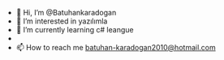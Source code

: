 - 👋 Hi, I’m @Batuhankaradogan
- 👀 I’m interested in yazılımla
- 🌱 I’m currently learning c# leangue
-
- 📫 How to reach me batuhan-karadogan2010@hotmail.com 

<!---
Batuhankaradogan/Batuhankaradogan is a ✨ special ✨ repository because its `README.md` (this file) appears on your GitHub profile.
You can click the Preview link to take a look at your changes.
--->
